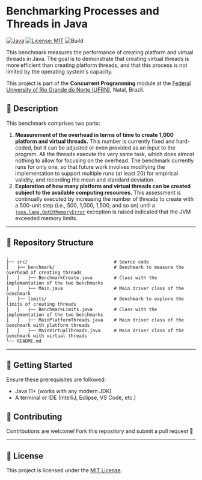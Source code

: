 # Benchmarking Processes and Threads in Java

[![Java](https://img.shields.io/badge/Java-11%2B-orange?logo=java)](https://www.oracle.com/java/technologies/javase-downloads.html)
[![License: MIT](https://img.shields.io/badge/License-MIT-blue.svg)](LICENSE)
![Build](https://img.shields.io/badge/build-manual-lightgrey)

This benchmark measures the performance of creating platform and virtual threads in Java. The goal is to demonstrate that creating virtual threads is more efficient than creating platform threads, and that this process is not limited by the operating system's capacity.

This project is part of the **Concurrent Programming** module at the [Federal University of Rio Grande do Norte (UFRN)](https://www.ufrn.br), Natal, Brazil.

## 📃 Description

This benchmark comprises two parts:

1. **Measurement of the overhead in terms of time to create 1,000 platform and virtual threads.** This number is currently fixed and hard-coded, but it can be adjusted or even provided as an input to the program. All the threads execute the very same task, which does almost nothing to allow for focusing on the overhead. The benchmark currently runs for only one, so that future work involves modifying the implementation to support multiple runs (at least 20) for empirical validity, and recording the mean and standard deviation.
2. **Exploration of how many platform and virtual threads can be created subject to the available computing resources.** This assessment is continually executed by increasing the number of threads to create with a 500-unit step (i.e., 500, 1,000, 1,500, and so on) until a [`java.lang.OutOfMemoryError`](https://docs.oracle.com/en/java/javase/23/docs/api/java.base/java/lang/OutOfMemoryError.html) exception is raised indicated that the JVM exceeded memory limits.

---

## 📂 Repository Structure

```
.
├── src/                                # Source code
│   ├── benchmark/                      # Benchmark to measure the overhead of creating threads
│   │   ├── BenchmarkCreate.java        # Class with the implementation of the two benchmarks
│   │   ├── Main.java                   # Main driver class of the benchmark
│   ├── limits/                         # Benchmark to explore the limits of creating threads
│   │   ├── BenchmarkLimits.java        # Class with the implementation of the two benchmarks
│   │   ├── MainPlatformThreads.java    # Main driver class of the benchmark with platform threads
│   │   ├── MainVirtualThreads.java     # Main driver class of the benchmark with virtual threads
└── README.md
```

---

## 🚀 Getting Started

Ensure these prerequisites are followed:

- Java 11+ (works with any modern JDK)
- A terminal or IDE (IntelliJ, Eclipse, VS Code, etc.)

## 🤝 Contributing

Contributions are welcome! Fork this repository and submit a pull request 🚀

---

## 📜 License

This project is licensed under the [MIT License](LICENSE).
